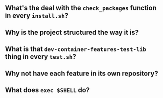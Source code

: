 ## What's the deal with the `check_packages` function in every `install.sh`?

## Why is the project structured the way it is?

## What is that `dev-container-features-test-lib` thing in every `test.sh`?

## Why not have each feature in its own repository?

## What does `exec $SHELL` do?
